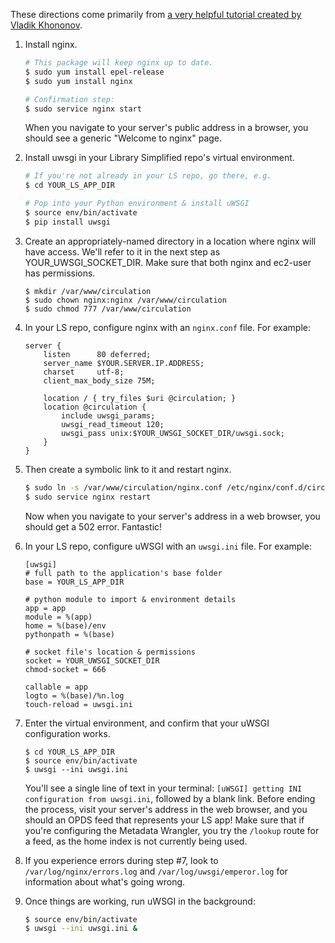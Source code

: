 These directions come primarily from [a very helpful tutorial created by Vladik Khononov](http://vladikk.com/2013/09/12/serving-flask-with-nginx-on-ubuntu/).

1. Install nginx.

    ```sh
    # This package will keep nginx up to date.
    $ sudo yum install epel-release
    $ sudo yum install nginx
    
    # Confirmation step:
    $ sudo service nginx start
    ```
    When you navigate to your server's public address in a browser, you should see a generic "Welcome to nginx" page.

2. Install uwsgi in your Library Simplified repo's virtual environment.

    ```sh
    # If you're not already in your LS repo, go there, e.g.
    $ cd YOUR_LS_APP_DIR
    
    # Pop into your Python environment & install uWSGI
    $ source env/bin/activate
    $ pip install uwsgi
    ```

3. Create an appropriately-named directory in a location where nginx will have access. We'll refer to it in the next step as YOUR_UWSGI_SOCKET_DIR. Make sure that both nginx and ec2-user has permissions.

    ```
    $ mkdir /var/www/circulation
    $ sudo chown nginx:nginx /var/www/circulation
    $ sudo chmod 777 /var/www/circulation
    ```

4. In your LS repo, configure nginx with an `nginx.conf` file. For example:

    ```
    server {
        listen      80 deferred;
        server_name $YOUR.SERVER.IP.ADDRESS;
        charset     utf-8;
        client_max_body_size 75M;
    
        location / { try_files $uri @circulation; }
        location @circulation {
            include uwsgi_params;
            uwsgi_read_timeout 120;
            uwsgi_pass unix:$YOUR_UWSGI_SOCKET_DIR/uwsgi.sock;
        }
    }
    ```

5. Then create a symbolic link to it and restart nginx. 

    ```sh
    $ sudo ln -s /var/www/circulation/nginx.conf /etc/nginx/conf.d/circulation.conf
    $ sudo service nginx restart
    ```
    Now when you navigate to your server's address in a web browser, you should get a 502 error. Fantastic!

6. In your LS repo, configure uWSGI with an `uwsgi.ini` file. For example:

    ```
    [uwsgi]
    # full path to the application's base folder
    base = YOUR_LS_APP_DIR
    
    # python module to import & environment details
    app = app
    module = %(app)
    home = %(base)/env
    pythonpath = %(base)

    # socket file's location & permissions
    socket = YOUR_UWSGI_SOCKET_DIR
    chmod-socket = 666

    callable = app
    logto = %(base)/%n.log
    touch-reload = uwsgi.ini
    ```

7. Enter the virtual environment, and confirm that your uWSGI configuration works.

    ```
    $ cd YOUR_LS_APP_DIR
    $ source env/bin/activate
    $ uwsgi --ini uwsgi.ini
    ```

    You'll see a single line of text in your terminal: `[uWSGI] getting INI configuration from uwsgi.ini`, followed by a blank link. Before ending the process, visit your server's address in the web browser, and you should an OPDS feed that represents your LS app! Make sure that if you're configuring the Metadata Wrangler, you try the `/lookup` route for a feed, as the home index is not currently being used.

8. If you experience errors during step #7, look to `/var/log/nginx/errors.log` and `/var/log/uwsgi/emperor.log` for information about what's going wrong.

9. Once things are working, run uWSGI in the background:
    ```sh
    $ source env/bin/activate
    $ uwsgi --ini uwsgi.ini &
    ```